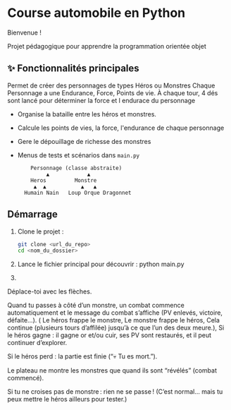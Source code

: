 # Course automobile  en Python

Bienvenue  !  

Projet pédagogique pour apprendre la programmation orientée objet  



## ✨ Fonctionnalités principales
Permet de créer des personnages de types Héros ou Monstres
Chaque Personnage a une Endurance, Force, Points de vie. À chaque tour, 4 dés sont lancé pour déterminer la force et l endurace du personnage
- Organise la bataille entre les héros et monstres.
- Calcule les points de vies, la force, l'endurance de chaque personnage  
- Gere le dépouillage de richesse des monstres
- Menus de tests et scénarios dans `main.py`


          Personnage (classe abstraite)
               ▲            ▲
          Heros         Monstre
           ▲  ▲           ▲   ▲
        Humain Nain   Loup Orque Dragonnet



## Démarrage

1. Clone le projet :
   ```bash
   git clone <url_du_repo>
   cd <nom_du_dossier>
2. Lance le fichier principal pour découvrir :
   python main.py

3. 
Déplace-toi avec les flèches.

Quand tu passes à côté d’un monstre, un combat commence automatiquement et le message du combat s’affiche (PV enlevés, victoire, défaite...).
  ( Le héros frappe le monstre, Le monstre frappe le héros, Cela continue (plusieurs tours d’affilée) jusqu’à ce que l’un des deux meure.), Si le héros gagne : il gagne or et/ou cuir, ses PV sont restaurés, et il peut continuer d’explorer.

Si le héros perd : la partie est finie (“💀 Tu es mort.”).

Le plateau ne montre les monstres que quand ils sont “révélés” (combat commencé).

Si tu ne croises pas de monstre : rien ne se passe ! (C’est normal... mais tu peux mettre le héros ailleurs pour tester.)